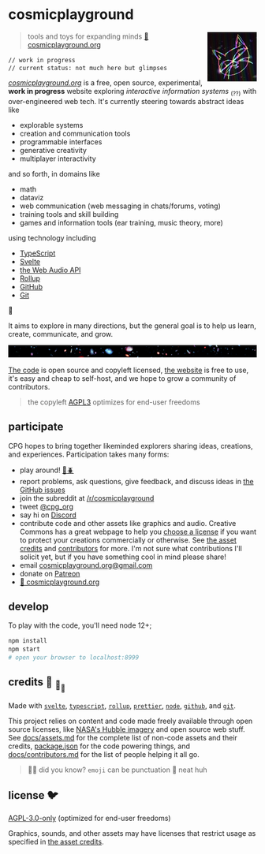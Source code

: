 # cosmicplayground

[<img src="static/assets/characters/cosmic-kitty.jpg" align="right" width="100">](https://cosmicplayground.org)

> tools and toys for expanding minds
> [:milky_way: cosmicplayground.org](https://cosmicplayground.org)

```svelte
// work in progress
// current status: not much here but glimpses
```

_[cosmicplayground.org](https://cosmicplayground.org)_
is a free, open source, experimental,
**work in progress** website exploring
_interactive information systems_ <sub>(??)</sub>
with over-engineered web tech.
It's currently steering towards abstract ideas like

- explorable systems
- creation and communication tools
- programmable interfaces
- generative creativity
- multiplayer interactivity

and so forth,
in domains like

- math
- dataviz
- web communication (web messaging in chats/forums, voting)
- training tools and skill building
- games and information tools (ear training, music theory, more)

using technology including

- [TypeScript](https://www.typescriptlang.org)
- [Svelte](https://svelte.dev)
- [the Web Audio API](https://developer.mozilla.org/en-US/docs/Web/API/Web_Audio_API)
- [Rollup](https://rollupjs.org)
- [GitHub](https://github.com)
- [Git](https://git-scm.com)

🐢

It aims to explore in many directions,
but the general goal
is to help us learn, create, communicate, and grow.

![galaxies](static/assets/space/galaxies-banner.jpg)

[The code](https://github.com/ryanatkn/cosmicplayground)
is open source and copyleft licensed,
[the website](https://cosmicplayground.org) is free to use,
it's easy and cheap to self-host,
and we hope to grow a community of contributors.

> the copyleft [AGPL3](#license) optimizes for end-user freedoms

## participate

CPG hopes to bring together likeminded explorers
sharing ideas, creations, and experiences. Participation takes many forms:

- play around! [:octopus::beetle:](https://cosmicplayground.org)
- report problems, ask questions, give feedback, and discuss ideas in
  [the GitHub issues](https://github.com/ryanatkn/cosmicplayground/issues)
- join the subreddit at [/r/cosmicplayground](https://reddit.com/r/cosmicplayground)
- tweet [@cpg_org](https://twitter.com/cpg_org)
- say hi on [Discord](https://discord.gg/57XP5Pv)
- contribute code and other assets like graphics and audio.
  Creative Commons has a great webpage to help you
  [choose a license](https://creativecommons.org/choose/)
  if you want to protect your creations commercially or otherwise.
  See [the asset credits](docs/assets.md) and
  [contributors](docs/contributors.md) for more.
  I'm not sure what contributions I'll solicit yet,
  but if you have something cool in mind please share!
- email [cosmicplayground.org@gmail.com](mailto:cosmicplayground.org@gmail.com)
- donate on [Patreon](https://patreon.com/ryanatkn)
- [:milky_way: cosmicplayground.org](https://cosmicplayground.org)

## develop

To play with the code, you'll need node 12+;

```bash
npm install
npm start
# open your browser to localhost:8999
```

## credits :turtle: <sub>:turtle:</sub><sub><sub>:turtle:</sub></sub>

Made with [`svelte`](https://github.com/sveltejs/svelte),
[`typescript`](https://github.com/microsoft/TypeScript),
[`rollup`](https://github.com/rollup/rollup),
[`prettier`](https://github.com/prettier/prettier),
[`node`](https://nodejs.org),
[`github`](https://github.com), and [`git`](https://git-scm.com/).

This project relies on content and code made freely available
through open source licenses, like
[NASA's Hubble imagery](https://www.spacetelescope.org)
and open source web stuff.
See [docs/assets.md](docs/assets.md) for
the complete list of non-code assets and their credits,
[package.json](package.json) for the code powering things,
and [docs/contributors.md](docs/contributors.md)
for the list of people helping it all go.

> :rainbow::sparkles: did you know? `emoji` can be punctuation :snail: neat huh

## license :bird:

[AGPL-3.0-only](license) (optimized for end-user freedoms)

Graphics, sounds, and other assets may have licenses that restrict usage
as specified in [the asset credits](docs/assets.md).
